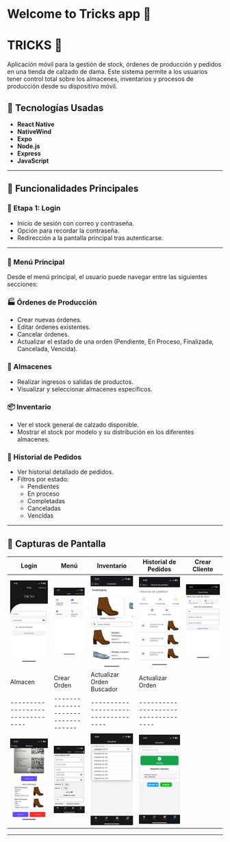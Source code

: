 # Welcome to Tricks app 👋

# TRICKS 👠

Aplicación móvil para la gestión de stock, órdenes de producción y pedidos en una tienda de calzado de dama. Este sistema permite a los usuarios tener control total sobre los almacenes, inventarios y procesos de producción desde su dispositivo móvil.

## 🚀 Tecnologías Usadas

- **React Native**
- **NativeWind**
- **Expo**
- **Node.js**
- **Express**
- **JavaScript**

---

## 🧾 Funcionalidades Principales

### 🔐 Etapa 1: Login
- Inicio de sesión con correo y contraseña.
- Opción para recordar la contraseña.
- Redirección a la pantalla principal tras autenticarse.

---

### 🧭 Menú Principal
Desde el menú principal, el usuario puede navegar entre las siguientes secciones:

### 🏭 Órdenes de Producción
- Crear nuevas órdenes.
- Editar órdenes existentes.
- Cancelar órdenes.
- Actualizar el estado de una orden (Pendiente, En Proceso, Finalizada, Cancelada, Vencida).

### 🏬 Almacenes
- Realizar ingresos o salidas de productos.
- Visualizar y seleccionar almacenes específicos.

### 📦 Inventario
- Ver el stock general de calzado disponible.
- Mostrar el stock por modelo y su distribución en los diferentes almacenes.

### 📜 Historial de Pedidos
- Ver historial detallado de pedidos.
- Filtros por estado:
  - Pendientes
  - En proceso
  - Completadas
  - Canceladas
  - Vencidas

---

## 📱 Capturas de Pantalla

| Login                          | Menú                             | Inventario                      | Historial de Pedidos             | Crear Cliente             |
|-------------------------------|----------------------------------|----------------------------------|----------------------------------|----------------------------------|
| ![Login](./frontend/assets/readme/login.jpeg) | ![Menú](/frontend/assets/readme/menu.jpeg)  | ![Inventario](./frontend/assets/readme/Inventario.jpeg) | ![Historial](./frontend/assets/readme/historial.jpeg) | ![Cliente](./frontend/assets/readme/crearCliente.jpeg) |
| Almacen                          | Crear Orden                             | Actualizar Orden Buscador                      | Actualizar Orden             |
|-------------------------------|----------------------------------|----------------------------------|----------------------------------|
| ![Almacen](./frontend/assets/readme/almacen.jpeg) | ![CrearOrden](/frontend/assets/readme/opCrear.jpeg)  | ![Actualizar1](./frontend/assets/readme/opActualizar.jpeg) | ![Actualizar2](./frontend/assets/readme/opActualizar2.jpeg) |

---


